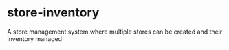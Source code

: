 # store-inventory
A store management system where multiple stores can be created and their inventory managed
